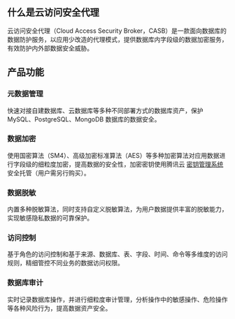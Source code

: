 ## 什么是云访问安全代理
云访问安全代理（Cloud Access Security Broker，CASB）是一款面向数据库的数据防护服务，以应用少改造的代理模式，提供数据库内字段级的数据加密服务，有效防护内外部数据安全威胁。

## 产品功能
### 元数据管理
快速对接自建数据库、云数据库等多种不同部署方式的数据库资产，保护 MySQL、PostgreSQL、MongoDB 数据库的数据安全。
### 数据加密
使用国密算法（SM4）、高级加密标准算法（AES）等多种加密算法对应用数据进行字段级的细粒度加密，提高数据的安全性，加密密钥使用腾讯云 [密钥管理系统](https://cloud.tencent.com/product/kms) 安全托管（用户需另行购买）。
### 数据脱敏
内置多种脱敏算法，同时支持自定义脱敏算法，为用户数据提供丰富的脱敏能力，实现敏感隐私数据的可靠保护。
### 访问控制
基于角色的访问控制和基于来源、数据库、表、字段、时间、命令等多维度的访问规则，精细管控不同业务的数据访问权限。
### 数据库审计
实时记录数据库操作，并进行细粒度审计管理，分析操作中的敏感操作、危险操作等各种风险行为，提高数据资产安全。
